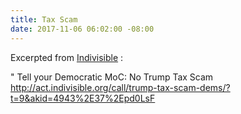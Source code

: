 ```yaml
---
title: Tax Scam
date: 2017-11-06 06:02:00 -08:00
---
```


Excerpted from [Indivisible](https://www.indivisible.org/) :

"  Tell your Democratic MoC: No Trump Tax Scam
http://act.indivisible.org/call/trump-tax-scam-dems/?t=9&akid=4943%2E37%2Epd0LsF